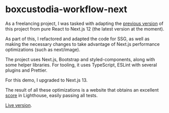 # boxcustodia-workflow-next

As a freelancing project, I was tasked with adapting the [previous version](https://github.com/Aplietexe/boxcustodia-workflow) of this project from pure React to Next.js 12 (the latest version at the moment).

As part of this, I refactored and adapted the code for SSG, as well as making the necessary changes to take advantage of Next.js performance optimizations (such as next/image).

The project uses Next.js, Bootstrap and styled-components, along with some helper libraries. For tooling, it uses TypeScript, ESLint with several plugins and Prettier.

For this demo, I upgraded to Next.js 13.

The result of all these optimizations is a website that obtains an excellent [score](https://pagespeed.web.dev/report?url=https%3A%2F%2Fboxcustodia-workflow-next.vercel.app%2F&form_factor=mobile) in Lighthouse, easily passing all tests.

[Live version](https://boxcustodia-workflow-next.vercel.app).
